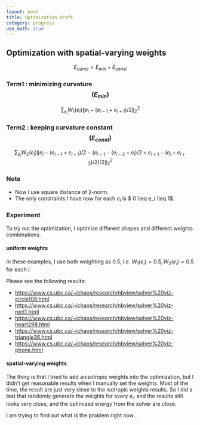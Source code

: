 ```yaml
---
layout: post
title: Optimization draft
category: progress
use_math: true
---
```

## Optimization with spatial-varying weights 

$$ E_{curve} = E_{min} + E_{const}$$

### Term1 : minimizing curvature  $$ (E_{min})  $$

$$  \sum_{e_i} W_1(e_i)\| e_i - (e_{i-1}+e_{i+1})/2\| _2^2 $$ 

### Term2 : keeping curvature constant  $$ (E_{const})  $$

$$  \sum_{e_i } W_2(e_i) \| e_i - (e_{i-1} + e_{i+1})/2  - (e_{i-1} - (e_{i-2} + e_{i})/2 + e_{i+1} - (e_{i} + e_{i+2})/2  )/2  \|_2^2 $$          

### Note 

- Now I use square distance of 2-norm.
- The only constraints I have now for each $e_i$ is $ 0 \leq e_i \leq 1$.
 
### Experiment 

To try out the optimization, I optimize different shapes and different weights combinations.

#### uniform weights 

In these examples, I use both weighting as 0.5, i.e. $W_1(e_i) = 0.5, W_2(e_i) = 0.5$ for each $i$. 


Please see the following results:

- <https://www.cs.ubc.ca/~ichaos/research/nbview/solver%20viz-circle109.html>
- <https://www.cs.ubc.ca/~ichaos/research/nbview/solver%20viz-rect1.html>
- <https://www.cs.ubc.ca/~ichaos/research/nbview/solver%20viz-heart298.html>
- <https://www.cs.ubc.ca/~ichaos/research/nbview/solver%20viz-triangle36.html>
- <https://www.cs.ubc.ca/~ichaos/research/nbview/solver%20viz-phone.html>

#### spatial-varying weights

The thing is that I tried to add anisotropic weights into the optimization, but I didn't get reasonable results when I manually set the weights.
Most of the time, the result are just very close to the isotropic weights results.
So I did a test that randomly generate the weights for every $e_i$, and the results still looks very close, and the optimized energy from the solver are close.

I am trying to find out what is the problem right now... 